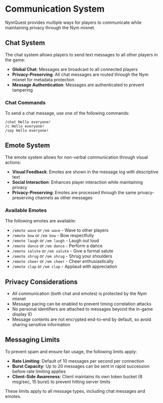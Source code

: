 # Communication System

NymQuest provides multiple ways for players to communicate while maintaining privacy through the Nym mixnet.

## Chat System

The chat system allows players to send text messages to all other players in the game:

- **Global Chat**: Messages are broadcast to all connected players
- **Privacy-Preserving**: All chat messages are routed through the Nym mixnet for metadata protection
- **Message Authentication**: Messages are authenticated to prevent tampering

### Chat Commands

To send a chat message, use one of the following commands:
```
/chat Hello everyone!
/c Hello everyone!
/say Hello everyone!
```

## Emote System

The emote system allows for non-verbal communication through visual actions:

- **Visual Feedback**: Emotes are shown in the message log with descriptive text
- **Social Interaction**: Enhances player interaction while maintaining privacy
- **Privacy-Preserving**: Emotes are processed through the same privacy-preserving channels as other messages

### Available Emotes

The following emotes are available:
- `/emote wave` or `/em wave` - Wave to other players
- `/emote bow` or `/em bow` - Bow respectfully
- `/emote laugh` or `/em laugh` - Laugh out loud
- `/emote dance` or `/em dance` - Perform a dance
- `/emote salute` or `/em salute` - Give a formal salute
- `/emote shrug` or `/em shrug` - Shrug your shoulders
- `/emote cheer` or `/em cheer` - Cheer enthusiastically
- `/emote clap` or `/em clap` - Applaud with appreciation

## Privacy Considerations

- All communication (both chat and emotes) is protected by the Nym mixnet
- Message pacing can be enabled to prevent timing correlation attacks
- No personal identifiers are attached to messages beyond the in-game display ID
- Message contents are not encrypted end-to-end by default, so avoid sharing sensitive information

## Messaging Limits

To prevent spam and ensure fair usage, the following limits apply:

- **Rate Limiting**: Default of 10 messages per second per connection
- **Burst Capacity**: Up to 20 messages can be sent in rapid succession before rate limiting applies
- **Client-Side Awareness**: Client maintains its own token bucket (8 msg/sec, 15 burst) to prevent hitting server limits

These limits apply to all message types, including chat messages and emotes.
